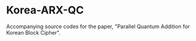# Korea-ARX-QC

Accompanying source codes for the paper, "Parallel Quantum Addition for Korean Block Cipher".
